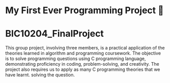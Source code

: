 # My First Ever Programming Project 🚀 
# BIC10204_FinalProject
This group project, involving three members, is a practical application of the theories learned in algorithm and programming coursework. The objective is to solve programming questions using C programming language, demonstrating proficiency in coding, problem-solving, and creativity. The project also requires us to apply as many C programming theories that we have learnt.
solving the question.

